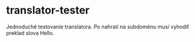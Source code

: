 # translator-tester
Jednoduché testovanie translatora. 
Po nahratí na subdoménu musí vyhodiť preklad slova Hello.
